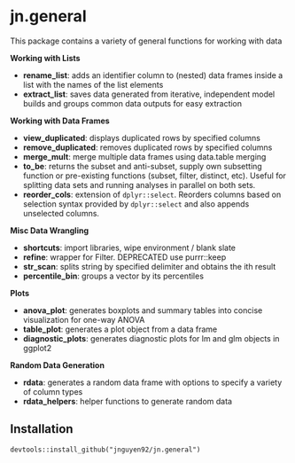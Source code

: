 # jn.general

This package contains a variety of general functions for working with data

**Working with Lists**
- **rename_list**: adds an identifier column to (nested) data frames inside a list with the names of the list elements
- **extract_list**: saves data generated from iterative, independent model builds and groups common data outputs for easy extraction

**Working with Data Frames**
- **view_duplicated**: displays duplicated rows by specified columns
- **remove_duplicated**: removes duplicated rows by specified columns
- **merge_mult**: merge multiple data frames using data.table merging
- **to_be**: returns the subset and anti-subset, supply own subsetting function or pre-existing functions (subset, filter, distinct, etc). Useful for splitting data sets and running analyses in parallel on both sets.
- **reorder_cols**: extension of `dplyr::select`. Reorders columns based on selection syntax provided by `dplyr::select` and also appends unselected columns. 

**Misc Data Wrangling**
- **shortcuts**: import libraries, wipe environment / blank slate
- **refine**: wrapper for Filter. DEPRECATED use purrr::keep
- **str_scan**: splits string by specified delimiter and obtains the ith result
- **percentile_bin**: groups a vector by its percentiles

**Plots**
- **anova_plot**: generates boxplots and summary tables into concise visualization for one-way ANOVA
- **table_plot**: generates a plot object from a data frame
- **diagnostic_plots**: generates diagnostic plots for lm and glm objects in ggplot2

**Random Data Generation**
- **rdata**: generates a random data frame with options to specify a variety of column types
- **rdata_helpers**: helper functions to generate random data

## Installation
`devtools::install_github("jnguyen92/jn.general")`
